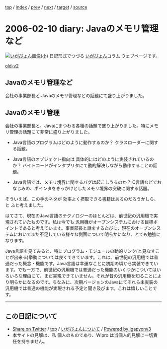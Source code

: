 [top](../index.html) 
 / [index](index.html) 
 / [prev](ig060209.html) 
 / [next](ig060211.html) 
 / [target](https://igapyon.github.io/diary/2006/ig060210.html) 
 / [source](https://github.com/igapyon/diary/blob/master/2006/ig060210.src.md) 

2006-02-10 diary: Javaのメモリ管理など
=====================================================================================================
[![いがぴょん画像(小)](https://igapyon.github.io/diary/images/iga200306s.jpg "いがぴょん")](https://igapyon.github.io/diary/memo/memoigapyon.html) 日記形式でつづる [いがぴょん](https://igapyon.github.io/diary/memo/memoigapyon.html)コラム ウェブページです。

[old-v2](ig060210-orig.html)

## Javaのメモリ管理など

会社の事業部長と Javaのメモリ管理などの話題にて盛り上がりました。


## Javaのメモリ管理

会社の事業部長と、Javaにまつわる各種の話題で盛り上がりました。特にメモリ管理の話題にて非常に盛り上がりました。

* Java言語のプログラムはどのように動作するのか？
  クラスローダーに関する話題。
  
* Java言語のオブジェクト指向は 具体的にはどのように実装されているのか？
  バイトコードがインタプリタにて動的解決しながら動作することの話題。
  
* Java言語では、メモリ境界に関するバグは起こしうるのか？
  C言語などでおなじみの、ポインタをきっかけとしたメモリ境界の突破に関する話題。

そういえば、この手のネタが 効率よく摂取できる書籍はあるのだろうかしら、と ふと考えました。

はてさて、現在のJava言語のテクノロジーのほとんどは、前世紀の汎用機で実現されていたものです。私は今でも 汎用機がオープンシステムにおける目標ポイントであると考えています。事業部長と話をするたびに、現在のオープンシステムにおいてまだ不足している様々な側面について明らかになり、とても勉強になります。

Java言語を見てみると、特にプログラム・モジュールの動的リンク(と見なすことが出来る)挙動については良くできています。これは、前世紀の汎用機では普通だった概念・機能です。Java言語は幸運なことに初期の頃から実装できています。でも一方で、前世紀の汎用機では普通だった機能のいくつかについてはいろいろな理由にて、まだ実現できていません。それが昔の汎用機を知ることにより明らかになるのです。ちなみに、次期バージョンのJavaにてそれら未実装の汎用機では普通の機能が実現される予定と聞き及びます。これは嬉しいことです。


----------------------------------------------------------------------------------------------------

## この日記について

* [Share on Twitter](https://twitter.com/intent/tweet?hashtags=igapyon%2Cdiary%2C%E3%81%84%E3%81%8C%E3%81%B4%E3%82%87%E3%82%93&text=Java%E3%81%AE%E3%83%A1%E3%83%A2%E3%83%AA%E7%AE%A1%E7%90%86%E3%81%AA%E3%81%A9&url=https%3A%2F%2Figapyon.github.io%2Fdiary%2F2006%2Fig060210.html) / [top](../index.html) / [いがぴょんについて](https://igapyon.github.io/diary/memo/memoigapyon.html) / [Powered by Igapyonv3](https://github.com/igapyon/igapyonv3)
* 本サイトの見解は、私 個人のものであり、Wipro は当個人的見解に一切責任を持ちません。 
